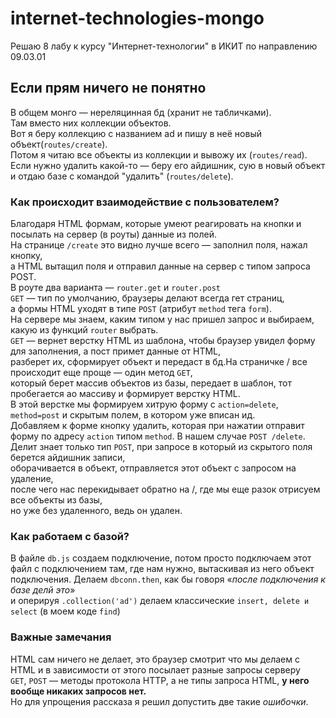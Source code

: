 # internet-technologies-mongo
Решаю 8 лабу к курсу "Интернет-технологии" в ИКИТ по направлению 09.03.01
## Если прям ничего не понятно

В общем монго — нереляцинная бд (хранит не табличками).  
Там вместо них коллекции объектов.  
Вот я беру коллекцию с названием ad и пишу в неё новый объект(`routes/create`).   
Потом я читаю все объекты из коллекции и вывожу их (`routes/read`).  
Если нужно удалить какой-то — беру его айдишник, сую в новый объект и отдаю базе с командой "удалить" (`routes/delete`).  
### Как происходит взаимодействие с пользователем?
Благодаря HTML формам, которые умеют реагировать на кнопки и посылать на сервер (в роуты) данные из полей.   
На странице `/create` это видно лучше всего — заполнил поля, нажал кнопку,  
а HTML вытащил поля и отправил данные на сервер с типом запроса POST.  
В роуте два варианта — `router.get` и `router.post`  
`GET` — тип по умолчанию, браузеры делают всегда гет страниц,  
а формы HTML уходят в типе `POST` (атрибут `method` тега `form`).  
На сервере мы знаем, каким типом у нас пришел запрос и выбираем, какую из функций `router` выбрать.    
`GET` — вернет верстку HTML из шаблона, чтобы браузер увидел форму для заполнения, а пост примет данные от HTML,  
разберет их, сформирует объект и передаст в бд.На страничке / все происходит еще проще — один метод `GET`,  
который берет массив объектов из базы, передает в шаблон, тот пробегается ао массиву и формирует верстку HTML.  
В этой верстке мы формируем хитрую форму с `action=delete`, `method=post` и скрытым полем, в котором уже вписан ид.  
Добавляем к форме кнопку удалить, которая при нажатии отправит форму по адресу `action` типом `method`. В нашем случае `POST /delete`.  
Делит знает только тип `POST`, при запросе в который из скрытого поля берется айдишник записи,  
оборачивается в объект, отправляется этот объект с запросом на удаление,  
после чего нас перекидывает обратно на /, где мы еще разок отрисуем все объекты из базы,  
но уже без удаленного, ведь он удален.  
### Как работаем с базой?  
В файле `db.js` создаем подключение, потом просто подключаем этот файл с подключением там,
где нам нужно, вытаскивая из него объект подключения.   Делаем `dbconn.then`, как бы говоря «_после подключения к базе делй это_»  
и оперируя `.collection('ad')` делаем классические `insert, delete и select` (в моем коде `find`)  
### Важные замечания
HTML сам ничего не делает, это браузер смотрит что мы делаем с HTML и в зависимости от этого посылает разные запросы серверу  
`GET`, `POST` — методы протокола HTTP, a не типы запроса HTML, **у него вообще никаких запросов нет.**  
Но для упрощения рассказа я решил допустить две такие _ошибочки_.
